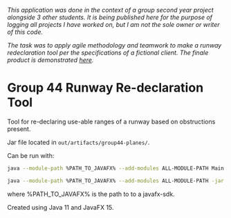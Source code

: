 *This application was done in the context of a group second year project alongside 3 other students. It is being published here for the purpose of logging all projects I have worked on, but I am not the sole owner or writer of this code.*

*The task was to apply agile methodology and teamwork to make a runway redeclaration tool per the specifications of a fictional client. The finale product is demonstrated [here](https://bit.ly/3z3HtZm).*

# Group 44 Runway Re-declaration Tool
 
 Tool for re-declaring use-able ranges of a runway based on obstructions present.
 
 Jar file located in `out/artifacts/group44-planes/`. 
 
 Can be run with:
 
 ```bash
 java --module-path %PATH_TO_JAVAFX% --add-modules ALL-MODULE-PATH Main.java

java --module-path %PATH_TO_JAVAFX% --add-modules ALL-MODULE-PATH -jar out/artifacts/group44_planes_jar/group44-planes.jar
```

where %PATH_TO_JAVAFX% is the path to to a javafx-sdk.

Created using Java 11 and JavaFX 15.

